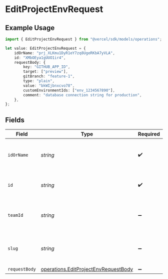# EditProjectEnvRequest

## Example Usage

```typescript
import { EditProjectEnvRequest } from "@vercel/sdk/models/operations";

let value: EditProjectEnvRequest = {
    idOrName: "prj_XLKmu1DyR1eY7zq8UgeRKbA7yVLA",
    id: "XMbOEya1gUUO1ir4",
    requestBody: {
        key: "GITHUB_APP_ID",
        target: ["preview"],
        gitBranch: "feature-1",
        type: "plain",
        value: "bkWIjbnxcvo78",
        customEnvironmentIds: ["env_1234567890"],
        comment: "database connection string for production",
    },
};
```

## Fields

| Field                                                                                        | Type                                                                                         | Required                                                                                     | Description                                                                                  | Example                                                                                      |
| -------------------------------------------------------------------------------------------- | -------------------------------------------------------------------------------------------- | -------------------------------------------------------------------------------------------- | -------------------------------------------------------------------------------------------- | -------------------------------------------------------------------------------------------- |
| `idOrName`                                                                                   | *string*                                                                                     | :heavy_check_mark:                                                                           | The unique project identifier or the project name                                            | prj_XLKmu1DyR1eY7zq8UgeRKbA7yVLA                                                             |
| `id`                                                                                         | *string*                                                                                     | :heavy_check_mark:                                                                           | The unique environment variable identifier                                                   | XMbOEya1gUUO1ir4                                                                             |
| `teamId`                                                                                     | *string*                                                                                     | :heavy_minus_sign:                                                                           | The Team identifier to perform the request on behalf of.                                     |                                                                                              |
| `slug`                                                                                       | *string*                                                                                     | :heavy_minus_sign:                                                                           | The Team slug to perform the request on behalf of.                                           |                                                                                              |
| `requestBody`                                                                                | [operations.EditProjectEnvRequestBody](../../models/operations/editprojectenvrequestbody.md) | :heavy_minus_sign:                                                                           | N/A                                                                                          |                                                                                              |